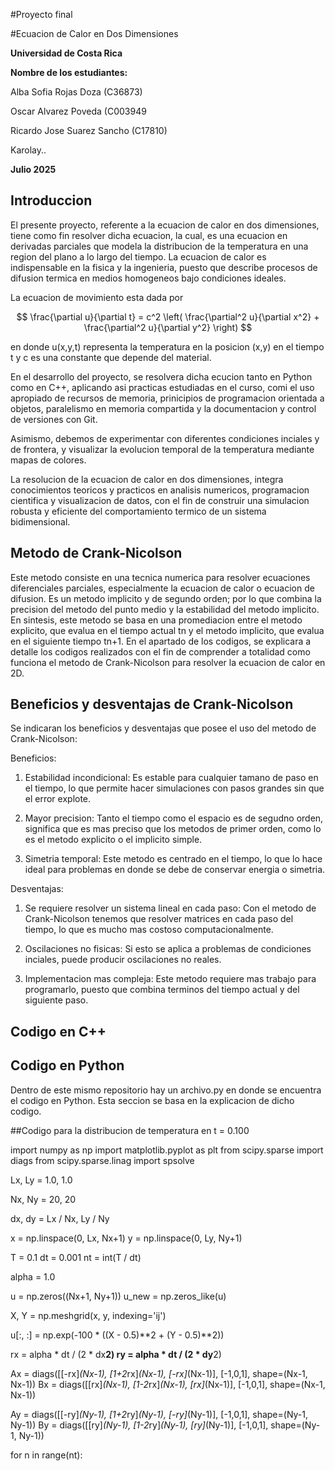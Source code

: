 #Proyecto final

#Ecuacion de Calor en Dos Dimensiones

**Universidad de Costa Rica**

**Nombre de los estudiantes:**

Alba Sofia Rojas Doza (C36873)

Oscar Alvarez Poveda (C003949 

Ricardo Jose Suarez Sancho (C17810)

Karolay..


**Julio 2025**


## Introduccion

El presente proyecto, referente a la ecuacion de calor en dos dimensiones, tiene como fin resolver dicha ecuacion, la cual, es una ecuacion en derivadas parciales que modela la distribucion de la temperatura en una region del plano a lo largo del tiempo. La ecuacion de calor es indispensable en la fisica y la ingenieria, puesto que describe procesos de difusion termica en medios homogeneos bajo condiciones ideales. 

La ecuacion de movimiento esta dada por 

$$ 
\frac{\partial u}{\partial t} = c^2 \left( \frac{\partial^2 u}{\partial x^2} + \frac{\partial^2 u}{\partial y^2} \right)
$$

en donde u(x,y,t) representa la temperatura en la posicion (x,y) en el tiempo t y c es una constante que depende del material. 

En el desarrollo del proyecto, se resolvera dicha ecucion tanto en Python como en C++, aplicando asi practicas estudiadas en el curso, comi el uso apropiado de recursos de memoria, prinicipios de programacion orientada a objetos, paralelismo en memoria compartida y la documentacion y control de versiones con Git. 

Asimismo, debemos de experimentar con diferentes condiciones inciales y de frontera, y visualizar la evolucion temporal de la temperatura mediante mapas de colores. 

La resolucion de la ecuacion de calor en dos dimensiones, integra conocimientos teoricos y practicos en analisis numericos, programacion cientifica y visualizacion de datos, con el fin de construir una simulacion robusta y eficiente del comportamiento termico de un sistema bidimensional. 


## Metodo de Crank-Nicolson

Este metodo consiste en una tecnica numerica para resolver ecuaciones diferenciales parciales, especialmente la ecuacion de calor o ecuacion de difusion. Es un metodo implicito y de segundo orden; por lo que combina la precision del metodo del punto medio y la estabilidad del metodo implicito. 
En sintesis, este metodo se basa en una promediacion entre el metodo explicito, que evalua  en el tiempo actual tn y el metodo implicito, que evalua en el siguiente tiempo tn+1. 
En el apartado de los codigos, se explicara a detalle los codigos realizados con el fin de comprender a totalidad como funciona el metodo de Crank-Nicolson para resolver la ecuacion de calor en 2D. 
  
  
## Beneficios y desventajas de Crank-Nicolson 
Se indicaran los beneficios y desventajas que posee el uso del metodo de Crank-Nicolson:

Beneficios:

1) Estabilidad incondicional: Es estable para cualquier tamano de paso en el tiempo, lo que permite hacer simulaciones con pasos grandes sin que el error explote. 

2) Mayor precision: Tanto el tiempo como el espacio es de segudno orden, significa que es mas preciso que los metodos de primer orden, como lo es el metodo explicito o el implicito simple. 

3) Simetria temporal: Este metodo es centrado en el tiempo, lo que lo hace ideal para problemas en donde se debe de conservar energia o simetria. 

Desventajas:

1) Se requiere resolver un sistema lineal en cada paso: Con el metodo de Crank-Nicolson tenemos que resolver matrices en cada paso del tiempo, lo que es mucho mas costoso computacionalmente. 

2) Oscilaciones no fisicas: Si esto se aplica a problemas de condiciones inciales, puede producir oscilaciones no reales.

3) Implementacion mas compleja: Este metodo requiere mas trabajo para programarlo, puesto que combina terminos del tiempo actual y del siguiente paso.
 

## Codigo en C++



## Codigo en Python
Dentro de este mismo repositorio hay un archivo.py en donde se encuentra el codigo en Python. Esta seccion se basa en la explicacion de dicho codigo.

##Codigo para la distribucion de temperatura en t = 0.100

import numpy as np
import matplotlib.pyplot as plt
from scipy.sparse import diags
from scipy.sparse.linag import spsolve
 
Lx, Ly = 1.0, 1.0

Nx, Ny = 20, 20

dx, dy = Lx / Nx, Ly / Ny

x = np.linspace(0, Lx, Nx+1)
y = np.linspace(0, Ly, Ny+1)

T = 0.1
dt = 0.001
nt = int(T / dt)

alpha = 1.0

u = np.zeros((Nx+1, Ny+1))
u_new = np.zeros_like(u)

X, Y = np.meshgrid(x, y, indexing='ij')

u[:, :] = np.exp(-100 * ((X - 0.5)**2 + (Y - 0.5)**2))

rx = alpha * dt / (2 * dx**2)
ry = alpha * dt / (2 * dy**2)

Ax = diags([[-rx]*(Nx-1), [1+2*rx]*(Nx-1), [-rx]*(Nx-1)], [-1,0,1], shape=(Nx-1, Nx-1))
Bx = diags([[rx]*(Nx-1), [1-2*rx]*(Nx-1), [rx]*(Nx-1)], [-1,0,1], shape=(Nx-1, Nx-1))

Ay = diags([[-ry]*(Ny-1), [1+2*ry]*(Ny-1), [-ry]*(Ny-1)], [-1,0,1], shape=(Ny-1, Ny-1))
By = diags([[ry]*(Ny-1), [1-2*ry]*(Ny-1), [ry]*(Ny-1)], [-1,0,1], shape=(Ny-1, Ny-1))

for n in range(nt):
  
